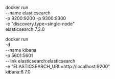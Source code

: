 

docker run  \
--name elasticsearch\
 -p 9200:9200 -p 9300:9300\
  -e "discovery.type=single-node" \
  elasticsearch:7.2.0


docker run                            \
  -d                                  \
  --name kibana                       \
  -p 5601:5601                        \
  --link elasticsearch:elasticsearch  \
  -e "ELASTICSEARCH_URL=http://localhost:9200" \
  kibana:6.7.0
